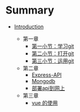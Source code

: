 # Summary

* [Introduction](README.md)

  * 第一章
    - [第一小节：学习git](./git/1-hello.md)
    - [第二小节：打开git](./git/2-hello.md)
    - [第三小节：运用git](./git/3-hello.md)
  * 第二章
    - [Express-API](./git/4-deply.md)
    - [Mongodb](./git/5-deply.md)
    - [部署api到网上](./git/6-deply.md)
  * 第三章
    - [vue 的使用](./git/7-deply.md)
